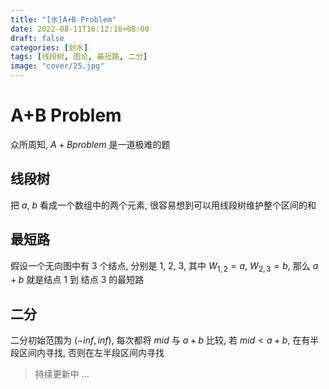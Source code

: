 ```yaml
---
title: "[水]A+B Problem"
date: 2022-08-11T16:12:18+08:00
draft: false
categories: [划水]
tags: [线段树, 图论, 最短路, 二分]
image: "cover/25.jpg"
---
```


# A+B Problem

众所周知, $A+B problem$ 是一道极难的题

## 线段树

把 $a$, $b$ 看成一个数组中的两个元素, 很容易想到可以用线段树维护整个区间的和

## 最短路

假设一个无向图中有 $3$ 个结点, 分别是 $1$, $2$, $3$, 其中 $W_{1, 2} = a$, $W_{2, 3} = b$, 那么 $a + b$ 就是结点 $1$ 到 结点 $3$ 的最短路

## 二分

二分初始范围为 $(-inf, inf)$, 每次都将 $mid$ 与 $a+b$ 比较, 若 $mid < a+b$, 在有半段区间内寻找, 否则在左半段区间内寻找



> 持续更新中 ...